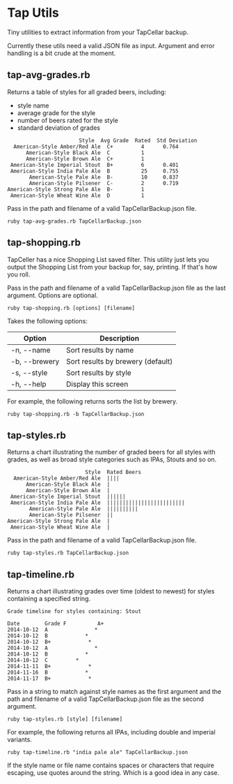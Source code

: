 # Tap Utils

Tiny utilities to extract information from your TapCellar backup.

Currently these utils need a valid JSON file as input. Argument and error handling is a bit crude at the moment.

## tap-avg-grades.rb

Returns a table of styles for all graded beers, including:

* style name
* average grade for the style
* number of beers rated for the style
* standard deviation of grades

```
                       Style  Avg Grade  Rated  Std Deviation
  American-Style Amber/Red Ale  C+         4      0.764
      American-Style Black Ale  C          1
      American-Style Brown Ale  C+         1
 American-Style Imperial Stout  B+         6      0.401
 American-Style India Pale Ale  B          25     0.755
       American-Style Pale Ale  B-         10     0.837
       American-Style Pilsener  C-         2      0.719
American-Style Strong Pale Ale  B-         1
 American-Style Wheat Wine Ale  D          1
```

Pass in the path and filename of a valid TapCellarBackup.json file.

```ruby tap-avg-grades.rb TapCellarBackup.json```

## tap-shopping.rb

TapCeller has a nice Shopping List saved filter. This utility just lets you output the Shopping List from your backup for, say, printing. If that's how you roll.

Pass in the path and filename of a valid TapCellarBackup.json file as the last argument. Options are optional.

```ruby tap-shopping.rb [options] [filename]```

Takes the following options:

| Option | Description |
| ------ | ----------- |
| -n, --name     |  Sort results by name |
| -b, --brewery  |  Sort results by brewery (default) |
| -s, --style    |  Sort results by style |
| -h, --help     |  Display this screen |

For example, the following returns sorts the list by brewery.

```ruby tap-shopping.rb -b TapCellarBackup.json```

## tap-styles.rb

Returns a chart illustrating the number of graded beers for all styles with grades, as well as broad style categories such as IPAs, Stouts and so on.

```
                         Style  Rated Beers
  American-Style Amber/Red Ale  ||||
      American-Style Black Ale  |
      American-Style Brown Ale  |
 American-Style Imperial Stout  ||||||
 American-Style India Pale Ale  |||||||||||||||||||||||||
       American-Style Pale Ale  ||||||||||
       American-Style Pilsener  ||
American-Style Strong Pale Ale  |
 American-Style Wheat Wine Ale  |
```

Pass in the path and filename of a valid TapCellarBackup.json file.

```ruby tap-styles.rb TapCellarBackup.json```

## tap-timeline.rb

Returns a chart illustrating grades over time (oldest to newest) for styles containing a specified string.

```
Grade timeline for styles containing: Stout

Date        Grade F          A+
2014-10-12  A               *
2014-10-12  B            *
2014-10-12  B+            *
2014-10-12  A               *
2014-10-12  B            *
2014-10-12  C         *
2014-11-11  B+            *
2014-11-16  B            *
2014-11-17  B+            *
```

Pass in a string to match against style names as the first argument and the path and filename of a valid TapCellarBackup.json file as the second argument.

```ruby tap-styles.rb [style] [filename]```

For example, the following returns all IPAs, including double and imperial variants.

```ruby tap-timeline.rb "india pale ale" TapCellarBackup.json```

If the style name or file name contains spaces or characters that require escaping, use quotes around the string. Which is a good idea in any case.